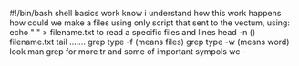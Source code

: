 #!/bin/bash
shell basics work
know i understand how this work happens
how could we make a files using only script that sent to the vectum,
using:
echo " " > filename.txt
to read a specific files and lines
head -n () filename.txt
tail .......
grep type -f (means files)
grep type -w (means word)
look man grep for more
tr
and some of important sympols
wc -
